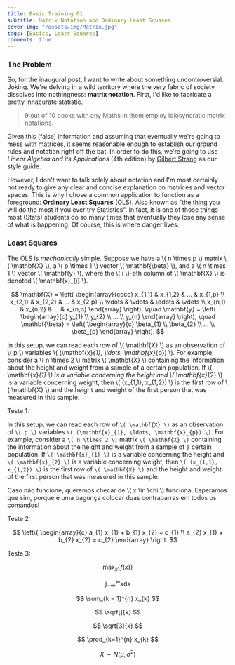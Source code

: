 ```yaml
---
title: Basic Training 01
subtitle: Matrix Notation and Ordinary Least Squares
cover-img: "/assets/img/Matrix.jpg"
tags: [Basics, Least Squares]
comments: true
---
```


### The Problem

So, for the inaugural post, I want to write about something uncontroversial. Joking. We're delving in a wild territory where the very fabric of society dissolves into nothingness: **matrix notation**. First, I'd like to fabricate a pretty innacurate statistic.

> 9 out of 10 books with any Maths in them employ idiosyncratic matrix notations.

Given this (false) information and assuming that eventually we're going to mess with matrices, it seems reasonable enough to establish our ground rules and notation right off the bat. In order to do this, we're going to use *Linear Algebra and its Applications* (4th edition) by [Gilbert Strang](http://www-math.mit.edu/~gs/) as our style guide.

However, I don't want to talk solely about notation and I'm most certainly not ready to give any clear and concise explanation on matrices and vector spaces. This is why I chose a common application to function as a foreground: **Ordinary Least Squares** (OLS). Also known as "the thing you will do the most if you ever try Statistics". In fact, it is one of those things most (Stats) students do so many times that eventually they lose any sense of what is happening. Of course, this is where danger lives.

### Least Squares

The OLS is *mechanically* simple. Suppose we have a \\( n \times p \\) matrix \\( \mathbf{X} \\), a \\( p \times 1 \\) vector \\( \mathbf{\beta} \\), and a \\( n \times 1 \\) vector \\( \mathbf{y} \\), where the \\( i \\)-eth column of \\( \mathbf{X} \\) is denoted \\( \mathbf{x}_{i} \\).

$$
\mathbf{X} = \left(
\begin{array}{cccc}
x_{1,1} & x_{1,2} & ... & x_{1,p} \\
x_{2,1} & x_{2,2} & ... & x_{2,p} \\
\vdots & \vdots & \ddots & \vdots \\
x_{n,1} & x_{n,2} & ... & x_{n,p}
\end{array}
\right),
\quad
\mathbf{y} = \left(
\begin{array}{c}
y_{1} \\
y_{2} \\
... \\
y_{n}
\end{array}
\right),
\quad
\mathbf{\beta} = \left(
\begin{array}{c}
\beta_{1} \\
\beta_{2} \\
... \\
\beta_{p}
\end{array}
\right).
$$

In this setup, we can read each row of \\( \mathbf{X} \\) as an observation of \\( p \\) variables \\( (\mathbf{x}_{1}, \ldots, \mathbf{x}_{p}) \\). For example, consider a \\( n \times 2 \\) matrix \\( \mathbf{X} \\) containing the information about the height and weight from a sample of a certain population. If \\( \mathbf{x}_{1} \\) is a variable concerning the height and \\( \mathbf{x}_{2} \\) is a variable concerning weight, then \\( (x_{1,1}, x_{1,2}) \\) is the first row of \\( \mathbf{X} \\) and the height and weight of the first person that was measured in this sample.

Teste 1:

In this setup, we can read each row of `\( \mathbf{X} \)` as an observation of `\( p \)` variables `\( (\mathbf{x}_{1}, \ldots, \mathbf{x}_{p}) \)`. For example, consider a `\( n \times 2 \)` matrix `\( \mathbf{X} \)` containing the information about the height and weight from a sample of a certain population. If `\( \mathbf{x}_{1} \)` is a variable concerning the height and `\( \mathbf{x}_{2} \)` is a variable concerning weight, then `\( (x_{1,1}, x_{1,2}) \)` is the first row of `\( \mathbf{X} \)` and the height and weight of the first person that was measured in this sample.

Caso não funcione, queremos checar de \\( x \in \chi \\) funciona. Esperamos que sim, porque é uma bagunça colocar duas contrabarras em todos os comandos!

Teste 2:

$$
\left\{
\begin{array}{c}
a_{1} x_{1} + b_{1} x_{2} = c_{1} \\
a_{2} x_{1} + b_{2} x_{2} = c_{2}
\end{array}
\right.
$$

Teste 3:

$$
\text{max}_{x} \{ f(x) \}
$$

$$
\int^{\infty}_{-\infty} x \text{d}x
$$

$$
\sum_{k = 1}^{n} x_{k}
$$

$$
\sqrt[]{x}
$$

$$
\sqrt[3]{x}
$$

$$
\prod_{k=1}^{n} x_{k}
$$

$$
X \sim N(\mu, \sigma^{2})
$$
